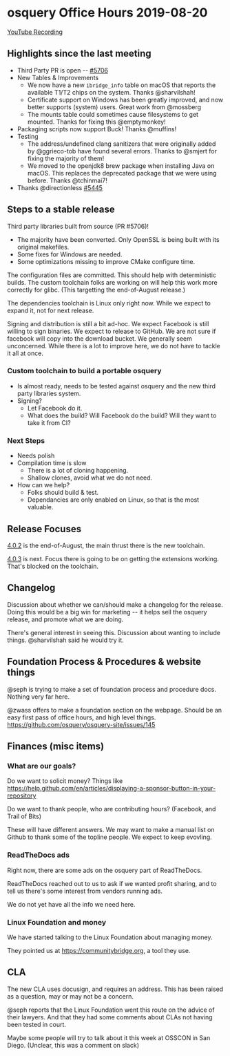 # osquery Office Hours 2019-08-20

[YouTube Recording](https://www.youtube.com/watch?v=sSpoM1ebYWc)

## Highlights since the last meeting

* Third Party PR is open -- [#5706](https://github.com/osquery/osquery/pull/5706)
* New Tables & Improvements
  * We now have a new `ibridge_info` table on macOS that reports the available T1/T2 chips on the system. Thanks @sharvilshah!
  * Certificate support on Windows has been greatly improved, and now better supports (system) users. Great work from @mossberg
  * The mounts table could sometimes cause filesystems to get mounted. Thanks for fixing this @emptymonkey!
* Packaging scripts now support Buck! Thanks @muffins!
* Testing
  * The address/undefined clang sanitizers that were originally added by @ggrieco-tob have found several errors. Thanks to @smjert for fixing the majority of them!
  * We moved to the openjdk8 brew package when installing Java on macOS. This replaces the deprecated package that we were using before. Thanks @tchinmai7!
* Thanks @directionless [#5445](https://github.com/osquery/osquery/pull/5444)

## Steps to a stable release

Third party libraries built from source (PR #5706)!

* The majority have been converted. Only OpenSSL is being built with its original makefiles.
* Some fixes for Windows are needed.
* Some optimizations missing to improve CMake configure time.

The configuration files are committed. This should help with deterministic builds. The custom toolchain folks are working on will help this work more correctly for glibc. (This targetting the end-of-August release.)

The dependencies toolchain is Linux only right now. While we expect to expand it, not for next release. 

Signing and distribution is still a bit ad-hoc. We expect Facebook is still willing to sign binaries. We expect to release to GitHub. We are not sure if facebook will copy into the download bucket. We generally seem unconcerned. While there is a lot to improve here, we do not have to tackle it all at once. 

### Custom toolchain to build a portable osquery

* Is almost ready, needs to be tested against osquery and the new third party libraries system.
* Signing?
  * Let Facebook do it.
  * What does the build? Will Facebook do the build? Will they want to take it from CI?

### Next Steps

* Needs polish
* Compilation time is slow
  * There is a lot of cloning happening.
  * Shallow clones, avoid what we do not need.
* How can we help?
  * Folks should build & test.
  * Dependancies are only enabled on Linux, so that is the most valuable.

## Release Focuses

[4.0.2](https://github.com/osquery/osquery/milestone/42) is the end-of-August, the main thrust there is the new toolchain.

[4.0.3](https://github.com/osquery/osquery/milestone/43) is next. Focus there is going to be on getting the extensions working. That's blocked on the toolchain.

## Changelog

Discussion about whether we can/should make a changelog for the release. Doing this would be a big win for marketing -- it helps sell the osquery release, and promote what we are doing. 

There's general interest in seeing this. Discussion about wanting to include things. @sharvilshah said he would try it.

## Foundation Process & Procedures & website things

@seph is trying to make a set of foundation process and procedure docs. Nothing very far here.

@zwass offers to make a foundation section on the webpage. Should be an easy first pass of office hours, and high level things. 
https://github.com/osquery/osquery-site/issues/145

## Finances (misc items)

### What are our goals?

Do we want to solicit money? Things like https://help.github.com/en/articles/displaying-a-sponsor-button-in-your-repository

Do we want to thank people, who are contributing hours? (Facebook, and Trail of Bits)

These will have different answers. We may want to make a manual list on Github to thank some of the topline people. We expect to keep evovling.

### ReadTheDocs ads

Right now, there are some ads on the osquery part of ReadTheDocs. 

ReadTheDocs reached out to us to ask if we wanted profit sharing, and to tell us there's some interest from vendors running ads. 

We do not yet have all the info we need here.

### Linux Foundation and money

We have started talking to the Linux Foundation about managing money.

They pointed us at https://communitybridge.org, a tool they use. 

## CLA

The new CLA uses docusign, and requires an address. This has been raised as a question, may or may not be a concern.

@seph reports that the Linux Foundation went this route on the advice of their lawyers. And that they had some comments about CLAs not having been tested in court.

Maybe some people will try to talk about it this week at OSSCON in San Diego. (Unclear, this was a comment on slack)
